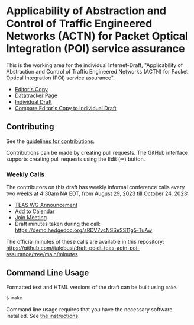 # Applicability of Abstraction and Control of Traffic Engineered Networks (ACTN) for Packet Optical Integration (POI) service assurance

This is the working area for the individual Internet-Draft, "Applicability of Abstraction and Control of Traffic Engineered Networks
  (ACTN) for Packet Optical Integration (POI) service assurance".

* [Editor's Copy](https://italobusi.github.io/draft-poidt-teas-actn-poi-assurance/#go.draft-poidt-teas-actn-poi-assurance.html)
* [Datatracker Page](https://datatracker.ietf.org/doc/draft-poidt-teas-actn-poi-assurance)
* [Individual Draft](https://datatracker.ietf.org/doc/html/draft-poidt-teas-actn-poi-assurance)
* [Compare Editor's Copy to Individual Draft](https://italobusi.github.io/draft-poidt-teas-actn-poi-assurance/#go.draft-poidt-teas-actn-poi-assurance.diff)


## Contributing

See the
[guidelines for contributions](https://github.com/italobusi/draft-poidt-teas-actn-poi-assurance/blob/main/CONTRIBUTING.md).

Contributions can be made by creating pull requests.
The GitHub interface supports creating pull requests using the Edit (✏) button.

### Weekly Calls

The contributors on this draft has weekly informal conference calls every two weeks at 4:30am NA EDT, from August 29, 2023 till October 24, 2023:
- [TEAS WG Announcement](https://mailarchive.ietf.org/arch/msg/teas/SbUwL4w0aIZus6zUJ_DYbm4flQw/)
- [Add to Calendar](https://cisco.webex.com/cisco/j.php?MTID=m2d2415a22dba69ad957aa8ea83228e28)
- [Join Meeting](https://cisco.webex.com/cisco/j.php?MTID=mbe29c97ecb4bcd3d4dbb28c44f310ff7)
- Draft minutes taken during the call: https://demo.hedgedoc.org/sRDV7vcNSSeSS11g5-TuAw

The official minutes of these calls are available in this repository: https://github.com/italobusi/draft-poidt-teas-actn-poi-assurance/tree/main/minutes

## Command Line Usage

Formatted text and HTML versions of the draft can be built using `make`.

```sh
$ make
```

Command line usage requires that you have the necessary software installed.  See
[the instructions](https://github.com/martinthomson/i-d-template/blob/main/doc/SETUP.md).

